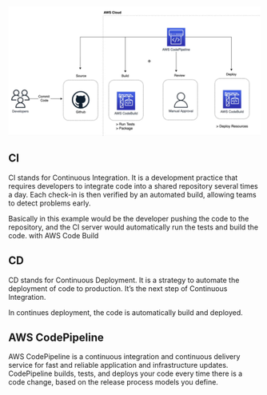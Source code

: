 ![Flow](./assets/ci-cd-workflow.png)

## CI

CI stands for Continuous Integration. It is a development practice that requires developers to integrate code into a shared repository several times a day. Each check-in is then verified by an automated build, allowing teams to detect problems early.

Basically in this example would be the developer pushing the code to the repository, and the CI server would automatically run the tests and build the code. with AWS Code Build

## CD

CD stands for Continuous Deployment. It is a strategy to automate the deployment of code to production. It’s the next step of Continuous Integration.

In continues deployment, the code is automatically build and deployed.


## AWS CodePipeline

AWS CodePipeline is a continuous integration and continuous delivery service for fast and reliable application and infrastructure updates. CodePipeline builds, tests, and deploys your code every time there is a code change, based on the release process models you define.
